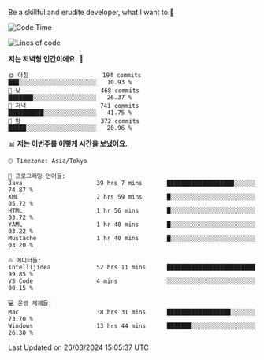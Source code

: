 Be a skillful and erudite developer, what I want to.👶

<!--START_SECTION:waka-->
![Code Time](http://img.shields.io/badge/Code%20Time-594%20hrs%2051%20mins-blue)

![Lines of code](https://img.shields.io/badge/%EC%A0%80%EB%8A%94%20%EC%97%AC%ED%83%9C%EA%B9%8C%EC%A7%80%20-1.1%20million%20%EC%A4%84%EC%9D%98%20%EC%BD%94%EB%93%9C%EB%A5%BC%20%EC%9E%91%EC%84%B1%ED%96%88%EC%96%B4%EC%9A%94.-blue)

**저는 저녁형 인간이에요. 🦉** 

```text
🌞 아침                     194 commits         ███░░░░░░░░░░░░░░░░░░░░░░   10.93 % 
🌆 낮　                     468 commits         ███████░░░░░░░░░░░░░░░░░░   26.37 % 
🌃 저녁                     741 commits         ██████████░░░░░░░░░░░░░░░   41.75 % 
🌙 밤　                     372 commits         █████░░░░░░░░░░░░░░░░░░░░   20.96 % 
```


📊 **저는 이번주를 이렇게 시간을 보냈어요.** 

```text
🕑︎ Timezone: Asia/Tokyo

💬 프로그래밍 언어들: 
Java                     39 hrs 7 mins       ███████████████████░░░░░░   74.87 % 
XML                      2 hrs 59 mins       █░░░░░░░░░░░░░░░░░░░░░░░░   05.72 % 
HTML                     1 hr 56 mins        █░░░░░░░░░░░░░░░░░░░░░░░░   03.72 % 
YAML                     1 hr 40 mins        █░░░░░░░░░░░░░░░░░░░░░░░░   03.22 % 
Mustache                 1 hr 40 mins        █░░░░░░░░░░░░░░░░░░░░░░░░   03.20 % 

🔥 에디터들: 
Intellijidea             52 hrs 11 mins      █████████████████████████   99.85 % 
VS Code                  4 mins              ░░░░░░░░░░░░░░░░░░░░░░░░░   00.15 % 

💻 운영 체제들: 
Mac                      38 hrs 31 mins      ██████████████████░░░░░░░   73.70 % 
Windows                  13 hrs 44 mins      ███████░░░░░░░░░░░░░░░░░░   26.30 % 
```


 Last Updated on 26/03/2024 15:05:37 UTC
<!--END_SECTION:waka-->
